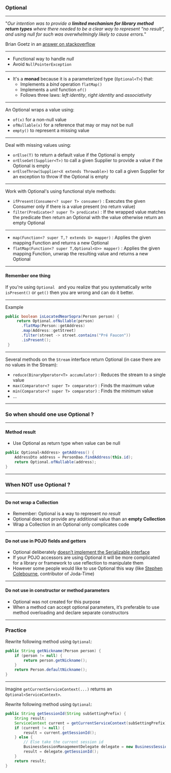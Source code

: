 ### Optional

---

"_Our intention was to provide a **limited mechanism for library method return types** where there needed to be a clear way to represent “no result”, and using null for such was overwhelmingly likely to cause errors._"

Brian Goetz in an [answer on stackoverflow](https://stackoverflow.com/questions/26327957/should-java-8-getters-return-optional-type/26328555#26328555)

---

* Functional way to handle *null*
* Avoid `NullPointerException`

---

* It's a **monad** because it is a parameterized type (`Optional<T>`) that:
  * Implements a _bind_ operation `flatMap()`
  * Implements a _unit_ function `of()`
  * Follows three laws: _left identity_, _right identity_ and _associativity_

---

An Optional wraps a value using:

* `of(x)` for a non-null value
* `ofNullable(x)` for a reference that may or may not be null
* `empty()` to represent a missing value

---

Deal with missing values using:

- `orElse(T)` to return a default value if the Optional is empty
- `orElseGet(Supplier<T>)` to call a given Supplier to provide a value if the Optional is empty
- `orElseThrow(Supplier<X extends Throwable>)` to call a given Supplier for an exception to throw if the Optional is empty

---

Work with Optional's using functional style methods:

- `ifPresent(Consumer<? super T> consumer)` : Executes the given Consumer only if there is a value present (no return value)
- `filter(Predicate<? super T> predicate)` : If the wrapped value matches the predicate then return an Optional with the value otherwise return an empty Optional

---

- `map(Function<? super T,? extends U> mapper)` : Applies the given mapping Function and returns a new Optional
- `flatMap(Function<? super T,Optional<U>> mapper)` : Applies the given mapping Function, unwrap the resulting value and returns a new Optional

---

#### Remember one thing

If you're using `Optional ` and you realize that you systematically write `isPresent()` or `get()` then you are wrong and can do it better.

---

Example

```java
public boolean isLocatedNearSopra(Person person) {
     return Optional.ofNullable(person)
       .flatMap(Person::getAddress)
       .map(Address::getStreet)
       .filter(street -> street.contains("Pré Faucon"))
       .isPresent();
 }
```

---

Several methods on the `Stream` interface return Optional (in case there are no values in the Stream):

- `reduce(BinaryOperator<T> accumulator)` : Reduces the stream to a single value
- `max(Comparator<? super T> comparator)` : Finds the maximum value
- `min(Comparator<? super T> comparator)` : Finds the minimum value
- ...

---

### So when should one use Optional ?

---

#### Method result

* Use Optional as return type when value can be null

```java
public Optional<Address> getAddress() {
    AddressDto address = PersonDao.findAddress(this.id);
    return Optional.ofNullable(address);
}
```

---

### When NOT use Optional ?

---

#### Do not wrap a Collection

* Remember: Optional is a way to represent _no result_
* Optional does not provide any additional value than an **empty Collection**
* Wrap a Collection in an Optional only complicates code

---

#### Do not use in POJO fields and getters

* Optional deliberately [doesn’t implement the Serializable interface](http://mail.openjdk.java.net/pipermail/jdk8-dev/2013-September/003274.html)
* If your POJO accessors are using Optional it will be more complicated for a library or framework to use reflection to manipulate them
* However some people would like to use Optional this way (like [Stephen Colebourne](http://blog.joda.org/2015/08/java-se-8-optional-pragmatic-approach.html), contributor of Joda-Time)

---

#### Do not use in constructor or method parameters

* Optional was not created for this purpose
* When a method can accept optional parameters, it’s preferable to use method overloading and declare separate constructors

---

### Practice

Rewrite following method using `Optional`:

```java
public String getNickname(Person person) {
    if (person != null) {
        return person.getNickname();
    }
    return Person.defaultNickname();
}
```

---

Imagine `getCurrentServiceContext(...)` returns an `Optional<ServiceContext>`.  

Rewrite following method using `Optional`:

```java
public String getSessionId(String subSettingPrefix) {
    String result;
    ServiceContext current = getCurrentServiceContext(subSettingPrefix);
    if (current != null) {
        result = current.getSessionId();
    } else {
        // Else take the current session id
        BusinessSessionManagementDelegate delegate = new BusinessSessionManagementDelegate();
        result = delegate.getSessionId();
    }
    return result;
}
```

